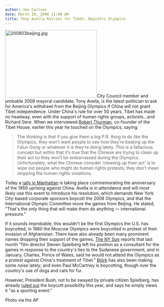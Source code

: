 ```yaml
---
author: Jen Carlson
date: March 10, 2008 11:00 AM
title: Tony Avella Rallies for Tibet, Boycotts Olympics
---
```


<p><img alt="200803beijing.jpg" src="https://web.archive.org/web/20110611063254im_/http://gothamist.com/attachments/arts_jen/200803beijing.jpg" width="300" height="220" class="right">City Council member and probable 2009 mayoral candidate, Tony Avella, is the latest politician to ask for America&apos;s withdrawl from the Beijing Olympics if China will not grant Tibet independence. Under China&apos;s rule for over 50 years, Tibet has made no headway, even with the support of human rights groups, activists...and Richard Gere. When we interviewed <a href="https://web.archive.org/web/20110611063254/http://gothamist.com/2008/02/06/robert_thurman.php">Robert Thurman</a>, co-founder of the Tibet House, earlier this year he touched on the Olympics, saying:</p><blockquote>The thinking is that if you give them a big P.R. thing to do like the Olympics, they won&#x2019;t want people to see how they&#x2019;re beating up the Falun Gong or whatever it is they&#x2019;re doing lately. This is a fallacious concept but within that it&#x2019;s true that the Chinese are trying to clean up their act so they won&#x2019;t be embarrassed during the Olympics. Unfortunately, what the Chinese consider &#x2018;cleaning up their act&#x2019; is to wipe out people who might do human rights protests; they don&#x2019;t mean stopping the human rights violations.</blockquote>Today a <a href="https://web.archive.org/web/20110611063254/http://forums.phayul.com/index.php?s=e3ffe84875e462505e68d168927daa0b&amp;showtopic=2031&amp;pid=8641&amp;st=0&amp;#entry8641">rally in Manhattan</a> is taking place commemorating the anniversary of the 1959 uprising against China. Avella is in attendance and will most likely use this event to introduce his resolution, which demands New York City-based corporate sponsors boycott the 2008 Olympics, and that the International Olympic Committee move the games from Beijing. He stated, &quot;That&apos;s the only thing that will make them do anything &#x2014; international pressure.&quot;<p></p>

<p>If it sounds improbable, this wouldn&apos;t be the first Olympics the U.S. has boycotted; in 1980 the Moscow Olympics were boycotted in protest of their invasion of Afghanistan.  There have also already been many prominent names dropping their support of the games. <a href="https://web.archive.org/web/20110611063254/http://www.nysun.com/article/72633">The NY Sun</a> reports that last month &quot;film director Steven Spielberg left his position as a consultant for the games in response to the country&apos;s ties to the Sudanese government, and in January, Charles, Prince of Wales, said he would not attend the Olympics as a protest against China&apos;s treatment of Tibet.&quot; <a href="https://web.archive.org/web/20110611063254/http://shanghaiist.com/2008/03/08/the_fallout_from_bjork_tibet_call.php">Bj&#xF6;rk</a> has also been making some noise lately; and even Paul McCartney is boycotting, though over the country&apos;s use of dogs and cats for fur.</p>

<p>However, President Bush, not to be swayed by private citizen Spielberg, has already <a href="https://web.archive.org/web/20110611063254/http://www.independent.co.uk/news/world/politics/bush-rules-out-an-olympic-boycott-782539.html">ruled out</a> the boycott possibility this year, and says he simply views it &quot;as a sporting event.&quot;</p>

<p><span class="photo_caption">Photo via the AP</span></p>